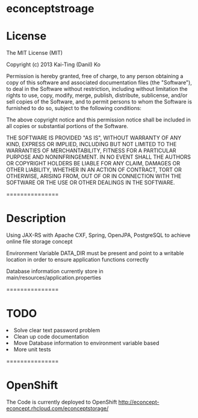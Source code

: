 econceptstroage
===============

License
===============

The MIT License (MIT)

Copyright (c) 2013 Kai-Ting (Danil) Ko

Permission is hereby granted, free of charge, to any person obtaining a copy
of this software and associated documentation files (the "Software"), to deal
in the Software without restriction, including without limitation the rights
to use, copy, modify, merge, publish, distribute, sublicense, and/or sell
copies of the Software, and to permit persons to whom the Software is
furnished to do so, subject to the following conditions:

The above copyright notice and this permission notice shall be included in
all copies or substantial portions of the Software.

THE SOFTWARE IS PROVIDED "AS IS", WITHOUT WARRANTY OF ANY KIND, EXPRESS OR
IMPLIED, INCLUDING BUT NOT LIMITED TO THE WARRANTIES OF MERCHANTABILITY,
FITNESS FOR A PARTICULAR PURPOSE AND NONINFRINGEMENT. IN NO EVENT SHALL THE
AUTHORS OR COPYRIGHT HOLDERS BE LIABLE FOR ANY CLAIM, DAMAGES OR OTHER
LIABILITY, WHETHER IN AN ACTION OF CONTRACT, TORT OR OTHERWISE, ARISING FROM,
OUT OF OR IN CONNECTION WITH THE SOFTWARE OR THE USE OR OTHER DEALINGS IN
THE SOFTWARE.

===============


Description
===============

Using JAX-RS with Apache CXF, Spring, OpenJPA, PostgreSQL to achieve online file storage concept

Environment Variable DATA_DIR must be present and point to a writable location in order to ensure application functions correctly

Database information currently store in main/resources/application.properties

===============


TODO
===============
<li>Solve clear text password problem</li>
<li>Clean up code documentation</li>
<li>Move Database information to environment variable based</li>
<li>More unit tests</li>

===============


OpenShift
===============

The Code is currently deployed to OpenShift
http://econcept-econcept.rhcloud.com/econceptstorage/

